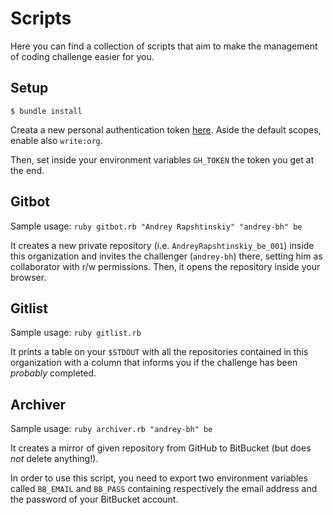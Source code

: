Scripts
=======
Here you can find a collection of scripts that aim to make the management of
coding challenge easier for you.

Setup
-----
`$ bundle install`

Creata a new personal authentication token [here](https://github.com/settings/tokens).
Aside the default scopes, enable also `write:org`.

Then, set inside your environment variables `GH_TOKEN` the token you get at the end.

Gitbot
------
Sample usage: `ruby gitbot.rb "Andrey Rapshtinskiy" "andrey-bh" be`

It creates a new private repository (i.e. `AndreyRapshtinskiy_be_001`) inside this organization
and invites the challenger (`andrey-bh`) there, setting him as collaborator with r/w permissions.
Then, it opens the repository inside your browser.

Gitlist
-------
Sample usage: `ruby gitlist.rb`

It prints a table on your `$STDOUT` with all the repositories contained in this organization
with a column that informs you if the challenge has been *probably* completed.

Archiver
--------
Sample usage: `ruby archiver.rb "andrey-bh" be`

It creates a mirror of given repository from GitHub to BitBucket (but does *not* delete anything!).

In order to use this script, you need to export two environment variables called `BB_EMAIL` and `BB_PASS` containing respectively the email address and the password of your BitBucket account.
